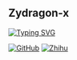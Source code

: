 ## Zydragon-x
[![Typing SVG](https://readme-typing-svg.herokuapp.com?center=%E5%81%87&vCenter=%E5%81%87&lines=Abstractness+is+the+price+of+generality)](https://git.io/typing-svg)

[![GitHub](https://img.shields.io/badge/GitHub-0-red)](https://github.com/Zydragon-x)
[![Zhihu](https://img.shields.io/知乎-215-blue)](https://www.zhihu.com/people/niu-l-28)

